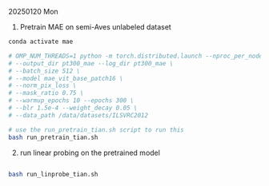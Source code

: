 20250120 Mon

1. Pretrain MAE on semi-Aves unlabeled dataset
```bash
conda activate mae

# OMP_NUM_THREADS=1 python -m torch.distributed.launch --nproc_per_node=4 main_pretrain.py \
# --output_dir pt300_mae --log_dir pt300_mae \
# --batch_size 512 \
# --model mae_vit_base_patch16 \
# --norm_pix_loss \
# --mask_ratio 0.75 \
# --warmup_epochs 10 --epochs 300 \
# --blr 1.5e-4 --weight_decay 0.05 \
# --data_path /data/datasets/ILSVRC2012

# use the run_pretrain_tian.sh script to run this
bash run_pretrain_tian.sh

```

2. run linear probing on the pretrained model
```bash

bash run_linprobe_tian.sh
```
